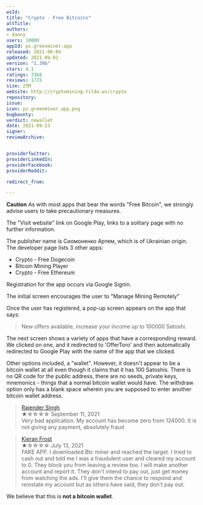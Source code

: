 ```yaml
---
wsId: 
title: "Crypto - Free Bitcoins"
altTitle: 
authors:
- danny
users: 10000
appId: ps.greenminer.app
released: 2021-06-04
updated: 2021-09-02
version: "1.39b"
stars: 4.1
ratings: 3368
reviews: 1715
size: 25M
website: http://cryptomining.tilda.ws/crypto
repository: 
issue: 
icon: ps.greenminer.app.png
bugbounty: 
verdict: nowallet
date: 2021-09-23
signer: 
reviewArchive:


providerTwitter: 
providerLinkedIn: 
providerFacebook: 
providerReddit: 

redirect_from:

---
```



**Caution** As with most apps that bear the words "Free Bitcoin", we strongly advise users to take precautionary measures. 

The "Visit website" link on Google Play, links to a solitary page with no further information. 

The publisher name is Сиомоненко Артем, which is of Ukrainian origin. The developer page lists 3 other apps:

- Crypto - Free Dogecoin
- Bitcoin Mining Player
- Crypto - Free Ethereum

Registration for the app occurs via Google Signin.

The initial screen encourages the user to "Manage Mining Remotely"

Once the user has registered, a pop-up screen appears on the app that says:

> New offers available, increase your income up to 100000 Satoshi.

The next screen shows a variety of apps that have a corresponding reward. We clicked on one, and it redirected to 'OfferToro' and then automatically redirected to Google Play with the name of the app that we clicked.

Other options included, a "wallet". However, it doesn't appear to be a bitcoin wallet at all even though it claims that it has 100 Satoshis. There is no QR code for the public address, there are no seeds, private keys, mnemonics - things that a normal bitcoin wallet would have. The withdraw option only has a blank space wherein you are supposed to enter another bitcoin wallet address.

> [Rajender Singh](https://play.google.com/store/apps/details?id=ps.greenminer.app&reviewId=gp%3AAOqpTOH8C2mho8YBAa6RmkWjvP4kG3zC7it61uy0pKVCKZj6YOCAC59ne4wuUK74Vd-PzFwjly_tG_dMEi4W6UE)<br>
  ★☆☆☆☆ September 11, 2021 <br>
       Very bad application. My account has become zero from 124000. It is not giving any payment, absolutely fraud
	   
> [Kieran Frost](https://play.google.com/store/apps/details?id=ps.greenminer.app&reviewId=gp%3AAOqpTOHhpGL678YwDpOzlgH1B6mJfZ8UjSZqxKK_iMgrOX82ATtF2jc4ztgfcQLJotibtT_kgcfkC_mSBVqVSbY)<br>
  ★☆☆☆☆ July 13, 2021 <br>
       FAKE APP. I downloaded Btc miner and reached the target. I tried to cash out and told me I was a fraudulent user and cleared my account to 0. They block you from leaving a review too. I will make another account and report it. They don't intend to pay out, just get money from watching the ads. I'll give them the chance to respond and reinstate my account but as others have said, they don't pay out. 	   

We believe that this is **not a bitcoin wallet**. 




